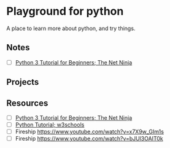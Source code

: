 # Playground for python

A place to learn more about python, and try things.

## Notes

- [ ] [Python 3 Tutorial for Beginners; The Net Ninja](notes/python-3-tutorial-for-beginners--the-net-ninja.md)

## Projects

## Resources

- [ ] [Python 3 Tutorial for Beginners; The Net Ninja](https://www.youtube.com/playlist?list=PL4cUxeGkcC9idu6GZ8EU_5B6WpKTdYZbK)
- [ ] [Python Tutorial; w3schools](https://www.w3schools.com/python/)
- [ ] Fireship https://www.youtube.com/watch?v=x7X9w_GIm1s
- [ ] Fireship https://www.youtube.com/watch?v=bJUl3OAIT0k
